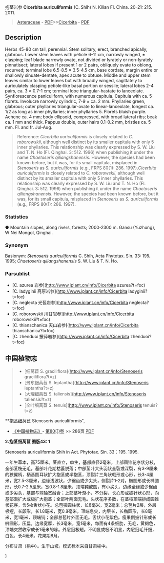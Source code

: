 抱茎岩参 **Cicerbita auriculiformis** (C. Shih) N. Kilian Fl. China. 20-21: 215. 2011.

> [Asteraceae](http://www.iplant.cn/info/Asteraceae?t=foc) - [PDF](http://www.iplant.cn/foc/pdf/Asteraceae.pdf)>>[Cicerbita](http://www.iplant.cn/info/Cicerbita?t=foc) - [PDF](http://www.iplant.cn/foc/pdf/Cicerbita.pdf)

## Description

Herbs 45-80 cm tall, perennial. Stem solitary, erect, branched apically, glabrous. Lower stem leaves with petiole 6-11 cm, narrowly winged, ± clasping; leaf blade narrowly ovate, not divided or lyrately or non-lyrately pinnatisect; lateral lobes if present 1 or 2 pairs, obliquely ovate to oblong, recurved; terminal lobe 6.5-8.5 × 3.5-4.5 cm, base cordate, margin entire or shallowly sinuate-dentate, apex acute to obtuse. Middle and upper stem leaves similar to lower leaves but with broadly winged, sagittately to auriculately clasping petiole-like basal portion or sessile; lateral lobes 2-4 pairs, ca. 3 × 0.7-1 cm; terminal lobe triangular-hastate to lanceolate. Synflorescence paniculiform, with numerous capitula. Capitula with ca. 5 florets. Involucre narrowly cylindric, 7-9 × ca. 2 mm. Phyllaries green, glabrous; outer phyllaries triangular-ovate to linear-lanceolate, longest ca. 1/2 as long as inner phyllaries; inner phyllaries 5. Florets bluish purple. Achene ca. 4 mm; body ellipsoid, compressed, with broad lateral ribs; beak ca. 1 mm and thick. Pappus double, outer hairs 0.1-0.2 mm, bristles ca. 5 mm. Fl. and fr. Jul-Aug.


> Reference: 
>*Cicerbita auriculiformis* is closely related to *C. roborowskii*, although well distinct by its smaller capitula with only 5 inner phyllaries. This relationship was clearly expressed by S. W. Liu and T. N. Ho (Fl. Qinghai. 3: 512. 1996) when publishing it under the name *Chaetoseris qiliangshanensis*. However, the species had been known before, but it was, for its small capitula, misplaced in *Stenoseris* as *S. auriculiformis* (e.g., FRPS 80(1): 286. 1997).*Cicerbita auriculiformis* is closely related to *C. roborowskii*, although well distinct by its smaller capitula with only 5 inner phyllaries. This relationship was clearly expressed by S. W. Liu and T. N. Ho (Fl. Qinghai. 3: 512. 1996) when publishing it under the name *Chaetoseris qiliangshanensis*. However, the species had been known before, but it was, for its small capitula, misplaced in *Stenoseris* as *S. auriculiformis* (e.g., FRPS 80(1): 286. 1997).

### Statistics
● Mountain slopes, along rivers, forests; 2000-2300 m. Gansu (Yuzhong), W Nei Mongol, Qinghai.

### Synonym
Basionym: *Stenoseris auriculiformis* C. Shih, Acta Phytotax. Sin. 33: 195. 1995; *Chaetoseris qiliangshanensis* S. W. Liu & T. N. Ho.



### Parsublist

* [C.  azurea  岩参](http://www.iplant.cn/info/Cicerbita azurea?t=foc)
* [C.  ladyginii  高原岩参](http://www.iplant.cn/info/Cicerbita ladyginii?t=foc)
* [C.  neglecta  光苞岩参](http://www.iplant.cn/info/Cicerbita neglecta?t=foc)
* [C.  roborowskii  川甘岩参](http://www.iplant.cn/info/Cicerbita roborowskii?t=foc)
* [C.  thianschanica  天山岩参](http://www.iplant.cn/info/Cicerbita thianschanica?t=foc)
* [C.  zhenduoi  振铎岩参](http://www.iplant.cn/info/Cicerbita zhenduoi?t=foc)


## 中国植物志

> * [细莴苣  S.  graciliflora](http://www.iplant.cn/info/Stenoseris graciliflora?t=z)
> * [景东细莴苣  S.  leptantha](http://www.iplant.cn/info/Stenoseris leptantha?t=z)
> * [大理细莴苣  S.  taliensis](http://www.iplant.cn/info/Stenoseris taliensis?t=z)
> * [全叶细莴苣  S.  tenuis](http://www.iplant.cn/info/Stenoseris tenuis?t=z)


**抱茎细莴苣 Stenoseris auriculiformis",



* [《中国植物志》](http://www.iplant.cn/frps)- [第80(1)卷](http://www.iplant.cn/frps/vol/80(1)) >> 286页 [PDF](http://www.iplant.cn/frps/pdf/80(1)/286.PDF)


**2.抱茎细莴苣 图版43: 1**

Stenoseris auriculiformis Shih in Act. Phytotax. Sin. 33：195. 1995.

一年生草本，高75厘米。茎直立，单生，基部直径2毫米，上部圆锥花序状分枝，全部茎枝无毛。基部叶花期枯萎脱落；中部茎叶大头羽状全裂或深裂，有3-9厘米的狭翼柄，柄基圆耳状扩大抱茎或半抱茎，顶裂片三角状戟形或心形，长3-4厘米，宽2.5-3厘米，边缘浅波状，少锯齿或少尖头，侧裂片1-2对，椭圆形或长椭圆形，长0.7-2.5厘米，宽0.8-1.8厘米，顶端钝或圆，有小尖头，边缘全缘或少锯齿或少尖头，基部与羽轴宽融合；上部茎叶渐小，不分裂，长心形或披针状心形，向基部渐扩大或极扩大抱茎；全部叶两面无毛。头状花序多数，在茎枝顶端排成圆锥状花序，含5枚舌状小花。总苞狭圆柱状，长8毫米，宽2毫米；总苞片2层，外层极短，长卵形，长1.8毫米，宽0.8毫米，顶端急尖，内层长，长椭圆形，长8毫米，宽1毫米，顶端钝；全部总苞片外面无毛。舌状小花紫色。瘦果倒披针形或长椭圆形，压扁，边缘宽厚，长3毫米，宽1毫米，每面有4条细肋，无毛，黄褐色，顶端突然收窄成长1毫米的喙。外层冠极短，不明显或极不明显，内层冠毛纤细，白色，长4毫米。花果期8月。

分布甘肃（榆中）。生于山坡。模式标本采自甘肃榆中。



}